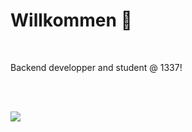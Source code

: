 <h1>
  Willkommen 👋
</h1>
<br/>
<p>
  Backend developper and student @ 1337!
</p>

<br>
<br>

![](https://komarev.com/ghpvc/?username=k34n4y138)
